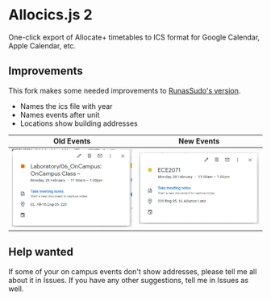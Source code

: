 # Allocics.js 2
One-click export of Allocate+ timetables to ICS format for Google Calendar, Apple Calendar, etc.
## Improvements
This fork makes some needed improvements to [RunasSudo's version](https://github.com/RunasSudo/allocics.js).
- Names the ics file with year
- Names events after unit
- Locations show building addresses

Old Events | New Events
--- | ---
![](/assets/oldEvent.PNG) | ![](/assets/newEvent.PNG)

## Help wanted
If some of your on campus events don't show addresses, please tell me all about it in Issues. If you have any other suggestions, tell me in Issues as well.